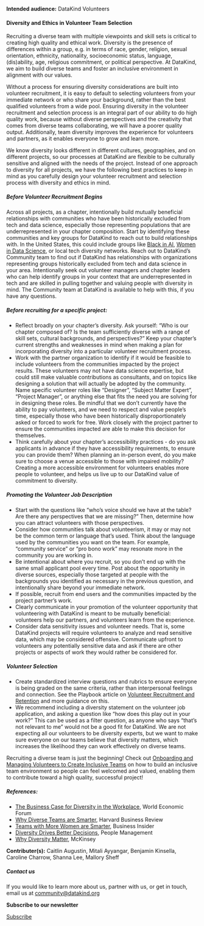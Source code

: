 




**Intended audience:**
DataKind Volunteers






#### Diversity and Ethics in Volunteer Team Selection


Recruiting a diverse team with multiple viewpoints and skill sets is critical to creating high quality and ethical work. Diversity is the presence of differences within a group, e.g. in terms of race, gender, religion, sexual orientation, ethnicity, nationality, socioeconomic status, language, (dis)ability, age, religious commitment, or political perspective. At DataKind, we aim to build diverse teams and foster an inclusive environment in alignment with our values.


Without a process for ensuring diversity considerations are built into volunteer recruitment, it is easy to default to selecting volunteers from your immediate network or who share your background, rather than the best qualified volunteers from a wide pool. Ensuring diversity in the volunteer recruitment and selection process is an integral part of our ability to do high quality work, because without diverse perspectives and the creativity that comes from diverse teams collaborating, we will have a poorer quality output. Additionally, team diversity improves the experience for volunteers and partners, as it enables everyone to grow and learn more.


We know diversity looks different in different cultures, geographies, and on different projects, so our processes at DataKind are flexible to be culturally sensitive and aligned with the needs of the project. Instead of one approach to diversity for all projects, we have the following best practices to keep in mind as you carefully design your volunteer recruitment and selection process with diversity and ethics in mind.


##### Before Volunteer Recruitment Begins


Across all projects, as a chapter, intentionally build mutually beneficial relationships with communities who have been historically excluded from tech and data science, especially those representing populations that are underrepresented in your chapter composition. Start by identifying these communities and key groups for DataKind to reach out to build relationships with. In the United States, this could include groups like [Black in AI](https://blackinai.github.io/#/), [Women in Data Science](https://www.widsconference.org/), or local tech diversity networks. Reach out to DataKind’s Community team to find out if DataKind has relationships with organizations representing groups historically excluded from tech and data science in your area. Intentionally seek out volunteer managers and chapter leaders who can help identify groups in your context that are underrepresented in tech and are skilled in pulling together and valuing people with diversity in mind. The Community team at DataKind is available to help with this, if you have any questions.


##### Before recruiting for a specific project:


* Reflect broadly on your chapter’s diversity. Ask yourself: “Who is our chapter composed of? Is the team sufficiently diverse with a range of skill sets, cultural backgrounds, and perspectives?” Keep your chapter’s current strengths and weaknesses in mind when making a plan for incorporating diversity into a particular volunteer recruitment process.
* Work with the partner organization to identify if it would be feasible to include volunteers from the communities impacted by the project results. These volunteers may not have data science expertise, but could still make valuable contributions as consultants, and on topics like designing a solution that will actually be adopted by the community. Name specific volunteer roles like “Designer”, “Subject Matter Expert”, “Project Manager”, or anything else that fits the need you are solving for in designing these roles. Be mindful that we don’t currently have the ability to pay volunteers, and we need to respect and value people’s time, especially those who have been historically disproportionately asked or forced to work for free. Work closely with the project partner to ensure the communities impacted are able to make this decision for themselves.
* Think carefully about your chapter’s accessibility practices \- do you ask applicants in advance if they have accessibility requirements, to ensure you can provide them? When planning an in\-person event, do you make sure to choose a venue accessible to those with impaired mobility? Creating a more accessible environment for volunteers enables more people to volunteer, and helps us live up to our DataKind value of commitment to diversity.


##### Promoting the Volunteer Job Description


* Start with the questions like “who’s voice should we have at the table? Are there any perspectives that we are missing?” Then, determine how you can attract volunteers with those perspectives.
* Consider how communities talk about volunteerism, it may or may not be the common term or language that’s used. Think about the language used by the communities you want on the team. For example, “community service” or “pro bono work” may resonate more in the community you are working in.
* Be intentional about where you recruit, so you don’t end up with the same small applicant pool every time. Post about the opportunity in diverse sources, especially those targeted at people with the backgrounds you identified as necessary in the previous question, and intentionally share beyond your immediate network.
* If possible, recruit from end users and the communities impacted by the project partner’s work.
* Clearly communicate in your promotion of the volunteer opportunity that volunteering with DataKind is meant to be mutually beneficial: volunteers help our partners, and volunteers learn from the experience.
* Consider data sensitivity issues and volunteer needs. That is, some DataKind projects will require volunteers to analyze and read sensitive data, which may be considered offensive. Communicate upfront to volunteers any potentially sensitive data and ask if there are other projects or aspects of work they would rather be considered for.


##### Volunteer Selection


* Create standardized interview questions and rubrics to ensure everyone is being graded on the same criteria, rather than interpersonal feelings and connection. See the Playbook article on [Volunteer Recruitment and Retention](https://playbook.datakind.org/playbook/articles/46/drafting-volunteer-needs) and more guidance on this.
* We recommend including a diversity statement on the volunteer job application, and asking a question like “how does this play out in your work?” This can be used as a filter question, as anyone who says “that’s not relevant to me” would not be a good fit for DataKind. We are not expecting all our volunteers to be diversity experts, but we want to make sure everyone on our teams believe that diversity matters, which increases the likelihood they can work effectively on diverse teams.


Recruiting a diverse team is just the beginning! Check out [Onboarding and Managing Volunteers to Create Inclusive Teams](https://playbook.datakind.org/playbook/articles/165/onboarding-and-managing-volunteers-to-create-inclusive-teams) on how to build an inclusive team environment so people can feel welcomed and valued, enabling them to contribute toward a high quality, successful project!


##### References:


* [The Business Case for Diversity in the Workplace](https://www.weforum.org/agenda/2019/04/business-case-for-diversity-in-the-workplace/), World Economic Forum
* [Why Diverse Teams are Smarter](https://hbr.org/2016/11/why-diverse-teams-are-smarter), Harvard Business Review
* [Teams with More Women are Smarter](https://www.businessinsider.com/teams-with-more-women-are-smarter-2015-1), Business Insider
* [Diversity Drives Better Decisions](https://www.peoplemanagement.co.uk/experts/research/diversity-drives-better-decisions), People Management
* [Why Diversity Matter](https://www.mckinsey.com/business-functions/organization/our-insights/why-diversity-matters), McKinsey



 **Contributer(s):** Caitlin Augustin, Mitali Ayyangar, Benjamin Kinsella, Caroline Charrow, Shanna Lee, Mallory Sheff







##### Contact us


If you would like to learn more about us, partner with us, or get in touch, email us at community@datakind.org



 
**Subscribe to our newsletter**
  

[Subscribe](https://www.datakind.org/subscribe/)



